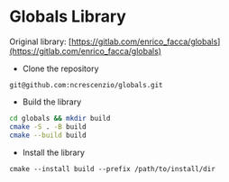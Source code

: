 # Globals Library

Original library: [https://gitlab.com/enrico_facca/globals](https://gitlab.com/enrico_facca/globals)

* Clone the repository
```
git@github.com:ncrescenzio/globals.git
```

* Build the library
```bash
cd globals && mkdir build
cmake -S . -B build
cmake --build build
```

* Install the library
```
cmake --install build --prefix /path/to/install/dir
```
